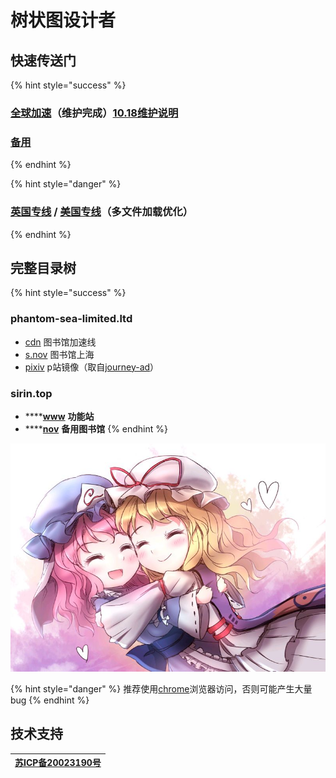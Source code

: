 # 树状图设计者

## 快速传送门

{% hint style="success" %}
### [**全球加速**](https://cdn.phantom-sea-limited.ltd/)**（维护完成）**[10.18维护说明](https://bbs.sirin.top/archives/118.html)

### [**备用**](http://sirin.rf.gd/)
{% endhint %}

{% hint style="danger" %}
### [**英国专线**](https://nov-eu.herokuapp.com/) **/** [**美国专线**](https://nov-us.herokuapp.com/)**（多文件加载优化）**
{% endhint %}

## **完整目录树**

{% hint style="success" %}
### phantom-sea-limited.ltd

* [cdn](https://cdn.phantom-sea-limited.ltd) 图书馆加速线
* [s.nov](https://s.nov.phantom-sea-limited.ltd) 图书馆上海
* [pixiv](https://pixiv.phantom-sea-limited.ltd) p站镜像（取自[journey-ad](https://github.com/journey-ad/pixiv-viewer)）

### sirin.top

* \*\*\*\*[**www**](https://www.sirin.top) **功能站**
* \*\*\*\*[**nov**](https://nov.sirin.top) **备用图书馆**
{% endhint %}

![](.gitbook/assets/agg-zo-w-t1-yhq66o-cty.jpg)



{% hint style="danger" %}
推荐使用[chrome](https://www.google.cn/intl/zh-CN/chrome/)浏览器访问，否则可能产生大量bug
{% endhint %}

## 技术支持

| [**苏ICP备20023190号**](http://beian.miit.gov.cn/) |
| :---: |



